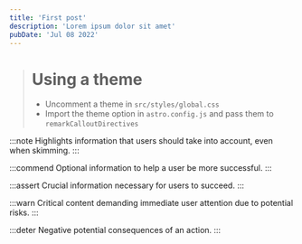 ```yaml
---
title: 'First post'
description: 'Lorem ipsum dolor sit amet'
pubDate: 'Jul 08 2022'
---
```


> # Using a theme
> - Uncomment a theme in `src/styles/global.css`
> - Import the theme option in `astro.config.js` and pass them to `remarkCalloutDirectives`

:::note
Highlights information that users should take into account, even when skimming.
:::

:::commend
Optional information to help a user be more successful.
:::

:::assert
Crucial information necessary for users to succeed.
:::

:::warn
Critical content demanding immediate user attention due to potential risks.
:::

:::deter
Negative potential consequences of an action.
:::
